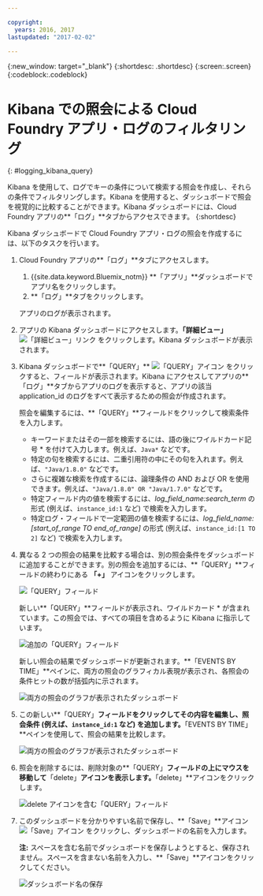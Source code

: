 ```yaml
---

copyright:
  years: 2016, 2017
lastupdated: "2017-02-02"

---
```



<!-- Common attributes used in the template are defined as follows: -->
{:new_window: target="_blank"}
{:shortdesc: .shortdesc}
{:screen:.screen}
{:codeblock:.codeblock}


# Kibana での照会による Cloud Foundry アプリ・ログのフィルタリング
<!-- for example, Uploading your data -->
{: #logging_kibana_query}
<!-- Provide an appropriate ID above -->

<!-- The short description section should include a sentence describing why this task is needed. For search engine optimization, include the service long name and "Bluemix". For example: -->

Kibana を使用して、ログでキーの条件について検索する照会を作成し、それらの条件でフィルタリングします。Kibana を使用すると、ダッシュボードで照会を視覚的に比較することができます。Kibana ダッシュボードには、Cloud Foundry アプリの**「ログ」**タブからアクセスできます。
{:shortdesc}

<!-- Include a sentence to briefly introduce the steps/subtopics. Example: -->
Kibana ダッシュボードで Cloud Foundry アプリ・ログの照会を作成するには、以下のタスクを行います。

1. Cloud Foundry アプリの**「ログ」**タブにアクセスします。 

    1. {{site.data.keyword.Bluemix_notm}} **「アプリ」**ダッシュボードでアプリ名をクリックします。
    2. **「ログ」**タブをクリックします。 
    
    アプリのログが表示されます。

2. アプリの Kibana ダッシュボードにアクセスします。**「詳細ビュー」** ![「詳細ビュー」リンク](images/logging_advanced_view.jpg) をクリックします。Kibana ダッシュボードが表示されます。

3. Kibana ダッシュボードで**「QUERY」** ![「QUERY」アイコン](images/logging_query.jpg) をクリックすると、フィールドが表示されます。Kibana にアクセスしてアプリの**「ログ」**タブからアプリのログを表示すると、アプリの該当 application_id のログをすべて表示するための照会が作成されます。
	
    照会を編集するには、**「QUERY」**フィールドをクリックして検索条件を入力します。

    * キーワードまたはその一部を検索するには、語の後にワイルドカード記号 \* を付けて入力します。例えば、`Java*` などです。 
	* 特定の句を検索するには、二重引用符の中にその句を入れます。例えば、`"Java/1.8.0"` などです。
	* さらに複雑な検索を作成するには、論理条件の AND および OR を使用できます。例えば、`"Java/1.8.0" OR "Java/1.7.0"` などです。
	* 特定フィールド内の値を検索するには、*log_field_name:search_term* の形式 (例えば、`instance_id:1` など) で検索を入力します。
	* 特定ログ・フィールドで一定範囲の値を検索するには、*log_field_name:[start_of_range TO end_of_range]* の形式 (例えば、`instance_id:[1 TO 2]` など) で検索を入力します。

4. 異なる 2 つの照会の結果を比較する場合は、別の照会条件をダッシュボードに追加することができます。別の照会を追加するには、**「QUERY」**フィールドの終わりにある **「+」** アイコンをクリックします。

    ![「QUERY」フィールド](images/logging_query_field.jpg)
	
    新しい**「QUERY」**フィールドが表示され、ワイルドカード \* が含まれています。この照会では、すべての項目を含めるように Kibana に指示しています。
	
    ![追加の「QUERY」フィールド](images/logging_additional_query_field.jpg)
	
    新しい照会の結果でダッシュボードが更新されます。**「EVENTS BY TIME」**ペインに、両方の照会のグラフィカル表現が表示され、各照会の条件ヒットの数が括弧内に示されます。 
	
    ![両方の照会のグラフが表示されたダッシュボード](images/logging_dashboard_queries.jpg)
	
5. この新しい**「QUERY」**フィールドをクリックしてその内容を編集し、照会条件 (例えば、`instance_id:1` など) を追加します。**「EVENTS BY TIME」**ペインを使用して、照会の結果を比較します。

    ![両方の照会のグラフが表示されたダッシュボード](images/logging_dashboard_queries2.jpg)

6. 照会を削除するには、削除対象の**「QUERY」**フィールドの上にマウスを移動して**「delete」**アイコンを表示します。**「delete」**アイコンをクリックします。

    ![delete アイコンを含む「QUERY」フィールド](images/logging_delete_query.jpg)

7. このダッシュボードを分かりやすい名前で保存し、**「Save」**アイコン ![「Save」アイコン](images/logging_save.jpg) をクリックし、ダッシュボードの名前を入力します。 

    **注:** スペースを含む名前でダッシュボードを保存しようとすると、保存されません。スペースを含まない名前を入力し、**「Save」**アイコンをクリックしてください。

    ![ダッシュボード名の保存](images/logging_save_dashboard.jpg)


